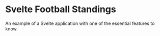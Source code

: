 # Svelte Football Standings
An example of a Svelte application with one of the essential features to know.
